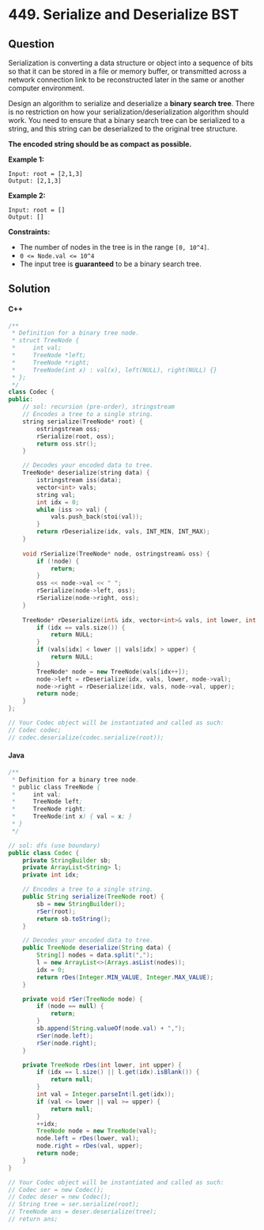 # 449. Serialize and Deserialize BST

## Question

Serialization is converting a data structure or object into a sequence of bits so that it can be stored in a file or memory buffer, or transmitted across a network connection link to be reconstructed later in the same or another computer environment.

Design an algorithm to serialize and deserialize a **binary search tree**. There is no restriction on how your serialization/deserialization algorithm should work. You need to ensure that a binary search tree can be serialized to a string, and this string can be deserialized to the original tree structure.

**The encoded string should be as compact as possible.**

**Example 1:**

```
Input: root = [2,1,3]
Output: [2,1,3]
```

**Example 2:**

```
Input: root = []
Output: []
```

**Constraints:**

* The number of nodes in the tree is in the range `[0, 10^4]`.
* `0 <= Node.val <= 10^4`
* The input tree is **guaranteed** to be a binary search tree.

## Solution

#### C++

```cpp
/**
 * Definition for a binary tree node.
 * struct TreeNode {
 *     int val;
 *     TreeNode *left;
 *     TreeNode *right;
 *     TreeNode(int x) : val(x), left(NULL), right(NULL) {}
 * };
 */
class Codec {
public:
    // sol: recursion (pre-order), stringstream
    // Encodes a tree to a single string.
    string serialize(TreeNode* root) {
        ostringstream oss;
        rSerialize(root, oss);
        return oss.str();
    }

    // Decodes your encoded data to tree.
    TreeNode* deserialize(string data) {
        istringstream iss(data);
        vector<int> vals;
        string val;
        int idx = 0;
        while (iss >> val) {
            vals.push_back(stoi(val));
        }
        return rDeserialize(idx, vals, INT_MIN, INT_MAX);
    }
    
    void rSerialize(TreeNode* node, ostringstream& oss) {
        if (!node) {
            return;
        }
        oss << node->val << " ";
        rSerialize(node->left, oss);
        rSerialize(node->right, oss);
    }
    
    TreeNode* rDeserialize(int& idx, vector<int>& vals, int lower, int upper) {
        if (idx == vals.size()) {
            return NULL;
        }
        if (vals[idx] < lower || vals[idx] > upper) {
            return NULL;
        }
        TreeNode* node = new TreeNode(vals[idx++]);
        node->left = rDeserialize(idx, vals, lower, node->val);
        node->right = rDeserialize(idx, vals, node->val, upper);
        return node;
    }
};

// Your Codec object will be instantiated and called as such:
// Codec codec;
// codec.deserialize(codec.serialize(root));
```

#### Java

```java
/**
 * Definition for a binary tree node.
 * public class TreeNode {
 *     int val;
 *     TreeNode left;
 *     TreeNode right;
 *     TreeNode(int x) { val = x; }
 * }
 */

// sol: dfs (use boundary)
public class Codec {
    private StringBuilder sb;
    private ArrayList<String> l;
    private int idx;

    // Encodes a tree to a single string.
    public String serialize(TreeNode root) {
        sb = new StringBuilder();
        rSer(root);
        return sb.toString();
    }

    // Decodes your encoded data to tree.
    public TreeNode deserialize(String data) {
        String[] nodes = data.split(",");
        l = new ArrayList<>(Arrays.asList(nodes));
        idx = 0;
        return rDes(Integer.MIN_VALUE, Integer.MAX_VALUE);
    }

    private void rSer(TreeNode node) {
        if (node == null) {
            return;
        }
        sb.append(String.valueOf(node.val) + ",");
        rSer(node.left);
        rSer(node.right);
    }

    private TreeNode rDes(int lower, int upper) {
        if (idx == l.size() || l.get(idx).isBlank()) {
            return null;
        }
        int val = Integer.parseInt(l.get(idx));
        if (val <= lower || val >= upper) {
            return null;
        }
        ++idx;
        TreeNode node = new TreeNode(val);
        node.left = rDes(lower, val);
        node.right = rDes(val, upper);
        return node;
    }
}

// Your Codec object will be instantiated and called as such:
// Codec ser = new Codec();
// Codec deser = new Codec();
// String tree = ser.serialize(root);
// TreeNode ans = deser.deserialize(tree);
// return ans;
```
